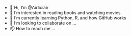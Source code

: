 - 👋 Hi, I’m @Airliciair
- 👀 I’m interested in reading books and watching movies
- 🌱 I’m currently learning Python, R, and how GitHub works
- 💞️ I’m looking to collaborate on ...
- 📫 How to reach me ...

<!---
Airliciair/Airliciair is a ✨ special ✨ repository because its `README.md` (this file) appears on your GitHub profile.
You can click the Preview link to take a look at your changes.
--->
